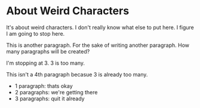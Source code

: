 # About Weird Characters

It's about weird characters.
I don't really know what else to put here.
I figure I am going to stop here.

This is another paragraph.
For the sake of writing another paragraph.
How many paragraphs will be created?

I'm stopping at 3.
3 is too many.

This isn't a 4th paragraph becasue 3 is already too many.

- 1 paragraph: thats okay
- 2 paragraphs: we're getting there
- 3 paragraphs: quit it already
